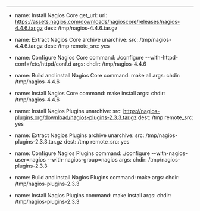 ---
- name: Install Nagios Core
  get_url:
    url: https://assets.nagios.com/downloads/nagioscore/releases/nagios-4.4.6.tar.gz
    dest: /tmp/nagios-4.4.6.tar.gz

- name: Extract Nagios Core archive
  unarchive:
    src: /tmp/nagios-4.4.6.tar.gz
    dest: /tmp
    remote_src: yes

- name: Configure Nagios Core
  command: ./configure --with-httpd-conf=/etc/httpd/conf.d
  args:
    chdir: /tmp/nagios-4.4.6

- name: Build and install Nagios Core
  command: make all
  args:
    chdir: /tmp/nagios-4.4.6

- name: Install Nagios Core
  command: make install
  args:
    chdir: /tmp/nagios-4.4.6

- name: Install Nagios Plugins
  unarchive:
    src: https://nagios-plugins.org/download/nagios-plugins-2.3.3.tar.gz
    dest: /tmp
    remote_src: yes

- name: Extract Nagios Plugins archive
  unarchive:
    src: /tmp/nagios-plugins-2.3.3.tar.gz
    dest: /tmp
    remote_src: yes

- name: Configure Nagios Plugins
  command: ./configure --with-nagios-user=nagios --with-nagios-group=nagios
  args:
    chdir: /tmp/nagios-plugins-2.3.3

- name: Build and install Nagios Plugins
  command: make
  args:
    chdir: /tmp/nagios-plugins-2.3.3

- name: Install Nagios Plugins
  command: make install
  args:
    chdir: /tmp/nagios-plugins-2.3.3
